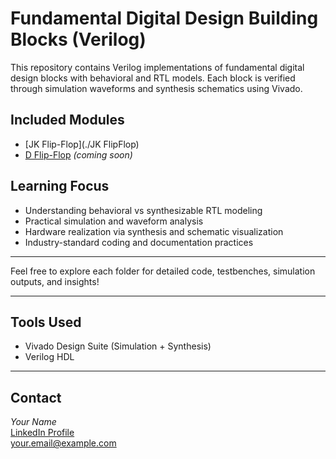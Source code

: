 
# Fundamental Digital Design Building Blocks (Verilog)

This repository contains Verilog implementations of fundamental digital design blocks with behavioral and RTL models. Each block is verified through simulation waveforms and synthesis schematics using Vivado.

## Included Modules

- [JK Flip-Flop](./JK FlipFlop)  
- [D Flip-Flop](./D_FlipFlop) *(coming soon)*   

## Learning Focus

- Understanding behavioral vs synthesizable RTL modeling
- Practical simulation and waveform analysis
- Hardware realization via synthesis and schematic visualization
- Industry-standard coding and documentation practices

---

Feel free to explore each folder for detailed code, testbenches, simulation outputs, and insights!

---

## Tools Used

- Vivado Design Suite (Simulation + Synthesis)
- Verilog HDL

---

## Contact

*Your Name*  
[LinkedIn Profile](https://linkedin.com/in/yourprofile)  
your.email@example.com
